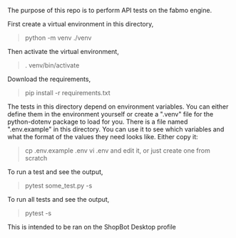 The purpose of this repo is to perform API tests on the fabmo engine.

First create a virtual environment in this directory,
 > python -m venv ./venv

Then activate the virtual environment,
 > . venv/bin/activate

Download the requirements,
 > pip install -r requirements.txt

The tests in this directory depend on environment variables.
You can either define them in the environment yourself or 
create a ".venv" file for the python-dotenv package to load 
for you. There is a file named ".env.example" in this directory.
You can use it to see which variables and what the format of the
values they need looks like. Either copy it:
 > cp .env.example .env
 > vi .env
and edit it, or just create one from scratch

To run a test and see the output,
 > pytest some_test.py -s

To run all tests and see the output,
 > pytest -s

This is intended to be ran on the ShopBot Desktop profile
